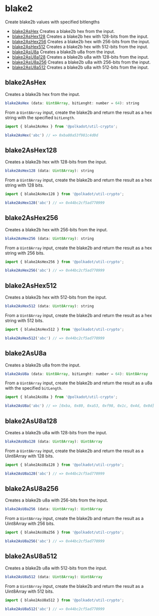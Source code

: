 # blake2

Create blake2b values with specified bitlengths 

- [blake2AsHex](#blake2ashex) Creates a blake2b hex from the input.
- [blake2AsHex128](#blake2ashex128) Creates a blake2b hex with 128-bits from the input.
- [blake2AsHex256](#blake2ashex256) Creates a blake2b hex with 256-bits from the input.
- [blake2AsHex512](#blake2ashex512) Creates a blake2b hex with 512-bits from the input.
- [blake2AsU8a](#blake2asu8a) Creates a blake2b u8a from the input.
- [blake2AsU8a128](#blake2asu8a128) Creates a blake2b u8a with 128-bits from the input.
- [blake2AsU8a256](#blake2asu8a256) Creates a blake2b u8a with 256-bits from the input.
- [blake2AsU8a512](#blake2asu8a512) Creates a blake2b u8a with 512-bits from the input.

## blake2AsHex

Creates a blake2b hex from the input. 

```js
blake2AsHex (data: Uint8Array, bitLenght: number = 64): string
```


From a `Uint8Array` input, create the blake2b and return the result as a hex string with the specified `bitLength`.

```js
import { blake2AsHex } from '@polkadot/util-crypto';

blake2AsHex('abc') // => 0xba80a53f981c4d0d
```

## blake2AsHex128

Creates a blake2b hex with 128-bits from the input. 

```js
blake2AsHex128 (data: Uint8Array): string
```


From a `Uint8Array` input, create the blake2b and return the result as a hex string with 128 bits.

```js
import { blake2AsHex128 } from '@polkadot/util-crypto';

blake2AsHex128('abc') // => 0x44bc2cf5ad770999
```

## blake2AsHex256

Creates a blake2b hex with 256-bits from the input. 

```js
blake2AsHex256 (data: Uint8Array): string
```


From a `Uint8Array` input, create the blake2b and return the result as a hex string with 256 bits.

```js
import { blake2AsHex256 } from '@polkadot/util-crypto';

blake2AsHex256('abc') // => 0x44bc2cf5ad770999
```

## blake2AsHex512

Creates a blake2b hex with 512-bits from the input. 

```js
blake2AsHex512 (data: Uint8Array): string
```


From a `Uint8Array` input, create the blake2b and return the result as a hex string with 512 bits.

```js
import { blake2AsHex512 } from '@polkadot/util-crypto';

blake2AsHex512('abc') // => 0x44bc2cf5ad770999
```

## blake2AsU8a

Creates a blake2b u8a from the input. 

```js
blake2AsU8a (data: Uint8Array, bitLenght: number = 64): Uint8Array
```


From a `Uint8Array` input, create the blake2b and return the result as a u8a with the specified `bitLength`.

```js
import { blake2AsU8a } from '@polkadot/util-crypto';

blake2AsU8a('abc') // => [0xba, 0x80, 0xa53, 0xf98, 0x1c, 0x4d, 0x0d]
```

## blake2AsU8a128

Creates a blake2b u8a with 128-bits from the input. 

```js
blake2AsU8a128 (data: Uint8Array): Uint8Array
```


From a `Uint8Array` input, create the blake2b and return the result as a Uint8Array with 128 bits.

```js
import { blake2AsU8a128 } from '@polkadot/util-crypto';

blake2AsU8a128('abc') // => 0x44bc2cf5ad770999
```

## blake2AsU8a256

Creates a blake2b u8a with 256-bits from the input. 

```js
blake2AsU8a256 (data: Uint8Array): Uint8Array
```


From a `Uint8Array` input, create the blake2b and return the result as a Uint8Array with 256 bits.

```js
import { blake2AsU8a256 } from '@polkadot/util-crypto';

blake2AsU8a256('abc') // => 0x44bc2cf5ad770999
```

## blake2AsU8a512

Creates a blake2b u8a with 512-bits from the input. 

```js
blake2AsU8a512 (data: Uint8Array): Uint8Array
```


From a `Uint8Array` input, create the blake2b and return the result as a Uint8Array with 512 bits.

```js
import { blake2AsU8a512 } from '@polkadot/util-crypto';

blake2AsU8a512('abc') // => 0x44bc2cf5ad770999
```